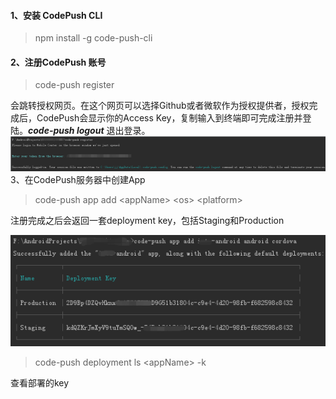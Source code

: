 #### 1、安装 CodePush CLI

> npm install -g code-push-cli

#### 2、注册CodePush 账号

> code-push register

会跳转授权网页。在这个网页可以选择Github或者微软作为授权提供者，授权完成后，CodePush会显示你的Access Key，复制输入到终端即可完成注册并登陆。_**code-push logout**_ 退出登录。![](/assets/ReactNative/code_push_register.png)3、在CodePush服务器中创建App

> code-push app add &lt;appName&gt; &lt;os&gt; &lt;platform&gt;

注册完成之后会返回一套deployment key，包括Staging和Production

![](/assets/ReactNative/code_push_add_app.png)

> code-push deployment ls &lt;appName&gt; -k

查看部署的key

